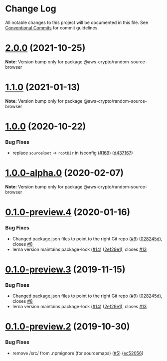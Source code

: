 # Change Log

All notable changes to this project will be documented in this file.
See [Conventional Commits](https://conventionalcommits.org) for commit guidelines.

# [2.0.0](https://github.com/aws/aws-sdk-js-crypto-helpers/compare/v1.2.2...v2.0.0) (2021-10-25)

**Note:** Version bump only for package @aws-crypto/random-source-browser





# [1.1.0](https://github.com/aws/aws-sdk-js-crypto-helpers/compare/@aws-crypto/random-source-browser@1.0.0...@aws-crypto/random-source-browser@1.1.0) (2021-01-13)

**Note:** Version bump only for package @aws-crypto/random-source-browser





# [1.0.0](https://github.com/aws/aws-sdk-js-crypto-helpers/compare/@aws-crypto/random-source-browser@1.0.0-alpha.0...@aws-crypto/random-source-browser@1.0.0) (2020-10-22)


### Bug Fixes

* replace `sourceRoot` -> `rootDir` in tsconfig ([#169](https://github.com/aws/aws-sdk-js-crypto-helpers/issues/169)) ([d437167](https://github.com/aws/aws-sdk-js-crypto-helpers/commit/d437167b51d1c56a4fcc2bb8a446b74a7e3b7e06))





# [1.0.0-alpha.0](https://github.com/aws/aws-sdk-js-crypto-helpers/compare/@aws-crypto/random-source-browser@0.1.0-preview.4...@aws-crypto/random-source-browser@1.0.0-alpha.0) (2020-02-07)

**Note:** Version bump only for package @aws-crypto/random-source-browser





# [0.1.0-preview.4](https://github.com/aws/aws-sdk-js-crypto-helpers/compare/@aws-crypto/random-source-browser@0.1.0-preview.2...@aws-crypto/random-source-browser@0.1.0-preview.4) (2020-01-16)


### Bug Fixes

* Changed package.json files to point to the right Git repo ([#9](https://github.com/aws/aws-sdk-js-crypto-helpers/issues/9)) ([028245d](https://github.com/aws/aws-sdk-js-crypto-helpers/commit/028245d72e642ca98d82226afb300eb154503c4a)), closes [#8](https://github.com/aws/aws-sdk-js-crypto-helpers/issues/8)
* lerna version maintains package-lock ([#14](https://github.com/aws/aws-sdk-js-crypto-helpers/issues/14)) ([2ef29e1](https://github.com/aws/aws-sdk-js-crypto-helpers/commit/2ef29e13779703a5c9b32e93d18918fcb33b7272)), closes [#13](https://github.com/aws/aws-sdk-js-crypto-helpers/issues/13)





# [0.1.0-preview.3](https://github.com/aws/aws-sdk-js-crypto-helpers/compare/@aws-crypto/random-source-browser@0.1.0-preview.2...@aws-crypto/random-source-browser@0.1.0-preview.3) (2019-11-15)


### Bug Fixes

* Changed package.json files to point to the right Git repo ([#9](https://github.com/aws/aws-sdk-js-crypto-helpers/issues/9)) ([028245d](https://github.com/aws/aws-sdk-js-crypto-helpers/commit/028245d72e642ca98d82226afb300eb154503c4a)), closes [#8](https://github.com/aws/aws-sdk-js-crypto-helpers/issues/8)
* lerna version maintains package-lock ([#14](https://github.com/aws/aws-sdk-js-crypto-helpers/issues/14)) ([2ef29e1](https://github.com/aws/aws-sdk-js-crypto-helpers/commit/2ef29e13779703a5c9b32e93d18918fcb33b7272)), closes [#13](https://github.com/aws/aws-sdk-js-crypto-helpers/issues/13)





# [0.1.0-preview.2](https://github.com/aws/aws-javascript-crypto-helpers/compare/@aws-crypto/random-source-browser@0.1.0-preview.1...@aws-crypto/random-source-browser@0.1.0-preview.2) (2019-10-30)


### Bug Fixes

* remove /src/ from .npmignore (for sourcemaps) ([#5](https://github.com/aws/aws-javascript-crypto-helpers/issues/5)) ([ec52056](https://github.com/aws/aws-javascript-crypto-helpers/commit/ec52056))
